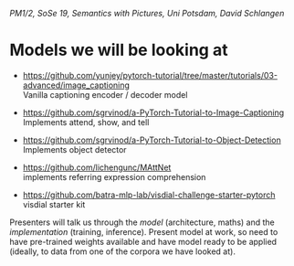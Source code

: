 *PM1/2, SoSe 19, Semantics with Pictures, Uni Potsdam, David Schlangen*

# Models we will be looking at

- <https://github.com/yunjey/pytorch-tutorial/tree/master/tutorials/03-advanced/image_captioning>  
Vanilla captioning encoder / decoder model

- <https://github.com/sgrvinod/a-PyTorch-Tutorial-to-Image-Captioning>  
Implements attend, show, and tell

- <https://github.com/sgrvinod/a-PyTorch-Tutorial-to-Object-Detection>  
Implements object detector

- <https://github.com/lichengunc/MAttNet>  
implements referring expression comprehension

- <https://github.com/batra-mlp-lab/visdial-challenge-starter-pytorch>  
  visdial starter kit


Presenters will talk us through the _model_ (architecture, maths) and the _implementation_ (training, inference). Present model at work, so need to have pre-trained weights available and have model ready to be applied (ideally, to data from one of the corpora we have looked at).
